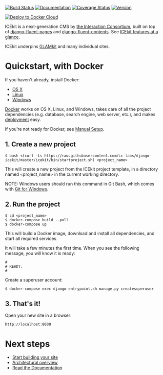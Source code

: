 [![Build Status](https://img.shields.io/travis/ic-labs/django-icekit.svg)](https://travis-ci.org/ic-labs/django-icekit)
[![Documentation](https://readthedocs.org/projects/icekit/badge/)](https://icekit.readthedocs.io/)
[![Coverage Status](https://img.shields.io/coveralls/ic-labs/django-icekit.svg)](https://coveralls.io/github/ic-labs/django-icekit)
[![Version](https://img.shields.io/pypi/v/django-icekit.svg)](https://pypi.python.org/pypi/django-icekit)

[![Deploy to Docker Cloud](https://files.cloud.docker.com/images/deploy-to-dockercloud.svg)](https://cloud.docker.com/stack/deploy/)

ICEkit is a next-generation CMS by [the Interaction Consortium], built on top
of [django-fluent-pages] and [django-fluent-contents]. See
[ICEkit features at a glance](docs/intro/features.md).

ICEkit underpins [GLAMkit](http://glamkit.org) and many individual sites.

# Quickstart, with Docker
<!-- keep identical with docs/intro/install.md, except for link relativity. -->

If you haven't already, install Docker:

  * [OS X](https://download.docker.com/mac/stable/Docker.dmg)
  * [Linux](https://docs.docker.com/engine/installation/linux/)
  * [Windows](https://download.docker.com/win/stable/InstallDocker.msi)

[Docker](docs/intro/docker.md) works on OS X, Linux, and Windows, takes care of
all the project dependencies (e.g. database, search engine, web server, etc.),
and makes [deployment](docs/howto/deployment.md) easy.

If you're not ready for Docker, see [Manual Setup](docs/intro/manual-setup.md).

## 1. Create a new project

    $ bash <(curl -Ls https://raw.githubusercontent.com/ic-labs/django-icekit/master/icekit/bin/startproject.sh) <project_name>

This will create a new project from the ICEkit project template, in a directory
named <project_name> in the current working directory.

NOTE: Windows users should run this command in Git Bash, which comes with
[Git for Windows](https://git-for-windows.github.io/).

## 2. Run the project

    $ cd <project_name>
    $ docker-compose build --pull
    $ docker-compose up

This will build a Docker image, download and install all dependencies, and
start all required services.

It will take a few minutes the first time. When you see the following message,
you will know it is ready:

    #
    # READY.
    #

Create a superuser account:

    $ docker-compose exec django entrypoint.sh manage.py createsuperuser

## 3. That's it!

Open your new site in a browser:

    http://localhost:8000

# Next steps

  * [Start building your site](docs/howto/start.md)
  * [Architectural overview](docs/intro/architecture.md)
  * [Read the Documentation](http://icekit.readthedocs.io)

<!-- editors guide -->

[django-fluent-contents]: https://github.com/edoburu/django-fluent-contents
[django-fluent-pages]: https://github.com/edoburu/django-fluent-pages
[the Interaction Consortium]: http://interaction.net.au
